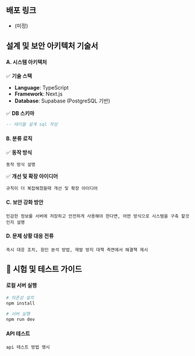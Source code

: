 ## 배포 링크

- (미정)

## 설계 및 보안 아키텍처 기술서

#### A. 시스템 아키텍처

✅ **기술 스택**

- **Language**: TypeScript
- **Framework**: Next.js
- **Database**: Supabase (PostgreSQL 기반)

✅ **DB 스키마**

```sql
-- 테이블 설계 sql 작성
```

#### B. 분류 로직

✅ **동작 방식**

```
동작 방식 설명
```

✅ **개선 및 확장 아이디어**

```
규칙이 더 복잡해졌을때 개선 및 확장 아이디어
```

#### C. 보안 강화 방안

```
민감한 정보를 서버에 저장하고 안전하게 사용해야 한다면, 어떤 방식으로 시스템을 구축 할것인지 설명
```

#### D. 문제 상황 대응 전류

```
즉시 대응 조치, 원인 분석 방법, 재발 방지 대책 측면에서 해결책 제시
```

## 🚪 시험 및 테스트 가이드

#### 로컬 서버 실행

```bash
# 의존성 설치
npm install

# 서버 실행
npm run dev
```

#### API 테스트

```
api 테스트 방법 명시
```
